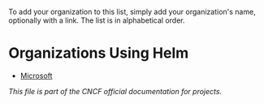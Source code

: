  To add your organization to this list, simply add your organization's name,
 optionally with a link. The list is in alphabetical order.

# Organizations Using Helm

- [Microsoft](https://microsoft.com)

_This file is part of the CNCF official documentation for projects._
